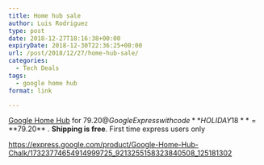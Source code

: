 ```yaml
---
title: Home hub sale
author: Luis Rodriguez
type: post
date: 2018-12-27T18:16:38+00:00
expiryDate: 2018-12-30T22:36:25+00:00
url: /post/2018/12/27/home-hub-sale/
categories:
  - Tech Deals
tags:
  - google home hub
format: link

---
```

[Google Home Hub](https://express.google.com/product/Google-Home-Hub-Chalk/17323774654914999725_9213255158323840508_125181302) for $79.20 @ Google Express with code **HOLIDAY18** = **$79.20** . **Shipping is free**. First time express users only

https://express.google.com/product/Google-Home-Hub-Chalk/17323774654914999725_9213255158323840508_125181302
